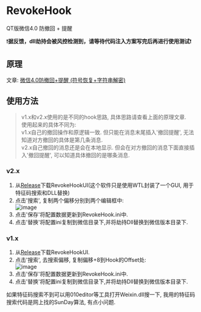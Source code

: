 # RevokeHook
QT版微信4.0 防撤回 + 提醒
  
❗**据反馈，dll劫持会被风控检测到，请等待代码注入方案写完后再进行使用测试**❗

## 原理
文章: [微信4.0防撤回+提醒 (符号恢复+字符串解密)](https://bbs.kanxue.com/thread-286611.htm)

## 使用方法
>v1.x和v2.x使用的是不同的hook思路, 具体思路请查看上面的原理文章.  
>使用起来的具体不同为:  
>v1.x自己的撤回操作和原逻辑一致. 但只能在消息末尾插入'撤回提醒', 无法知道对方撤回的具体是第几条消息.  
>v2.x自己撤回的消息还是会在本地显示. 但会在对方撤回的消息下面直接插入'撤回提醒', 可以知道具体撤回的是哪条消息.  

### v2.x
1. 从[Release](https://github.com/EEEEhex/RevokeHook/releases)下载RevokeHookUI(这个软件只是使用WTL封装了一个GUI, 用于特征码搜索和DLL替换)
2. 点击'搜索', 复制两个偏移分别到两个编辑框中:  
![image](https://github.com/user-attachments/assets/eb608a16-e3a4-4fef-ab7c-f4013ea3f086)  
3. 点击'保存'将配置数据更新到RevokeHook.ini中.  
4. 点击'替换'将配置ini复制到微信目录下,并将劫持Dll替换到微信版本目录下.  

### v1.x
1. 从[Release](https://github.com/EEEEhex/RevokeHook/releases)下载RevokeHookUI.
2. 点击'搜索', 去搜索偏移, 复制偏移+8到Hook的Offset处:  
![image](https://github.com/user-attachments/assets/45f7e86c-d615-4912-95d2-3b75eee97c59)  
3. 点击'保存'将配置数据更新到RevokeHook.ini中.
4. 点击'替换'将配置ini复制到微信目录下,并将劫持Dll替换到微信版本目录下.  
  
如果特征码搜索不到可以用010editor等工具打开Weixin.dll搜一下, 我用的特征码搜索代码是网上找的SunDay算法, 有点小问题.

